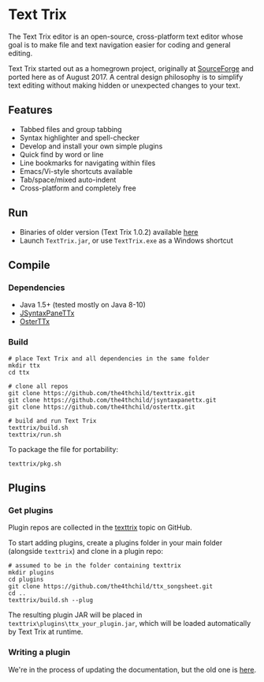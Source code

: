 # Text Trix

The Text Trix editor is an open-source, cross-platform text editor whose goal is to make file and text navigation easier for coding and general editing.

Text Trix started out as a homegrown project, originally at [SourceForge](https://sourceforge.net/projects/texttrix/) and ported here as of August 2017. A central design philosophy is to simplify text editing without making hidden or unexpected changes to your text.

## Features

* Tabbed files and group tabbing
* Syntax highlighter and spell-checker
* Develop and install your own simple plugins
* Quick find by word or line
* Line bookmarks for navigating within files
* Emacs/Vi-style shortcuts available
* Tab/space/mixed auto-indent
* Cross-platform and completely free

## Run

* Binaries of older version (Text Trix 1.0.2) available [here](https://sourceforge.net/projects/texttrix/files/1%29%20Text%20Trix/TextTrix-1.0.2)
* Launch ``TextTrix.jar``, or use ``TextTrix.exe`` as a Windows shortcut

## Compile

### Dependencies

* Java 1.5+ (tested mostly on Java 8-10)
* [JSyntaxPaneTTx](https://github.com/the4thchild/jsyntaxpanettx)
* [OsterTTx](https://github.com/the4thchild/osterttx)

### Build



```
# place Text Trix and all dependencies in the same folder
mkdir ttx
cd ttx

# clone all repos
git clone https://github.com/the4thchild/texttrix.git
git clone https://github.com/the4thchild/jsyntaxpanettx.git
git clone https://github.com/the4thchild/osterttx.git

# build and run Text Trix
texttrix/build.sh
texttrix/run.sh
```

To package the file for portability:

```
texttrix/pkg.sh
```

## Plugins

### Get plugins

Plugin repos are collected in the [texttrix](https://github.com/topics/texttrix) topic on GitHub.

To start adding plugins, create a plugins folder in your main folder (alongside `texttrix`) and clone in a plugin repo:

```
# assumed to be in the folder containing texttrix
mkdir plugins
cd plugins
git clone https://github.com/the4thchild/ttx_songsheet.git
cd ..
texttrix/build.sh --plug
```

The resulting plugin JAR will be placed in `texttrix\plugins\ttx_your_plugin.jar`, which will be loaded automatically by Text Trix at runtime.

### Writing a plugin

We're in the process of updating the documentation, but the old one is [here](https://sourceforge.net/p/texttrix/wiki/PlugIn/).
